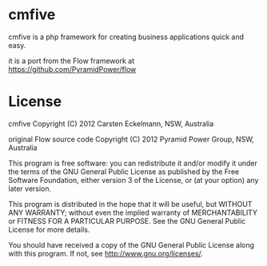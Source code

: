 cmfive
======

cmfive is a php framework for creating business applications quick and easy.

it is a port from the Flow framework at https://github.com/PyramidPower/flow

License
=======

cmfive Copyright (C) 2012 Carsten Eckelmann, NSW, Australia

original Flow source code Copyright (C) 2012 Pyramid Power Group, NSW, Australia

This program is free software: you can redistribute it and/or modify
it under the terms of the GNU General Public License as published by
the Free Software Foundation, either version 3 of the License, or
(at your option) any later version.

This program is distributed in the hope that it will be useful,
but WITHOUT ANY WARRANTY; without even the implied warranty of
MERCHANTABILITY or FITNESS FOR A PARTICULAR PURPOSE.  See the
GNU General Public License for more details.

You should have received a copy of the GNU General Public License
along with this program.  If not, see <http://www.gnu.org/licenses/>.